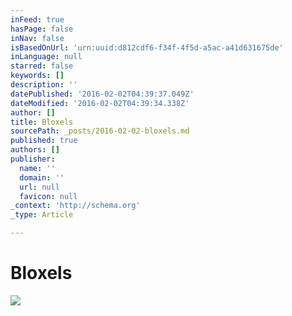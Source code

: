 ```yaml
---
inFeed: true
hasPage: false
inNav: false
isBasedOnUrl: 'urn:uuid:d812cdf6-f34f-4f5d-a5ac-a41d631675de'
inLanguage: null
starred: false
keywords: []
description: ''
datePublished: '2016-02-02T04:39:37.049Z'
dateModified: '2016-02-02T04:39:34.338Z'
author: []
title: Bloxels
sourcePath: _posts/2016-02-02-bloxels.md
published: true
authors: []
publisher:
  name: ''
  domain: ''
  url: null
  favicon: null
_context: 'http://schema.org'
_type: Article

---
```

# Bloxels
![](https://s3-us-west-2.amazonaws.com/the-grid-img/p/2530732c616d0c093aa1f8c4a551addf6fa782fa.png)